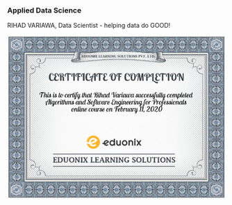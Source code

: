 ### Applied Data Science
RIHAD VARIAWA, Data Scientist - helping data do GOOD!

<p align="center">
  <img src="./ig/Algorithms_and_Software_Engineering_for_Professionals.png"/>
</p>
